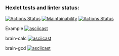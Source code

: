 ### Hexlet tests and linter status:
[![Actions Status](https://github.com/CaptainCollie/python-project-lvl1/workflows/hexlet-check/badge.svg)](https://github.com/CaptainCollie/python-project-lvl1/actions)
[![Maintainability](https://api.codeclimate.com/v1/badges/a99a88d28ad37a79dbf6/maintainability)](https://codeclimate.com/github/codeclimate/codeclimate/maintainability)
[![Actions Status](https://github.com/CaptainCollie/python-project-lvl1/actions/workflows/github-actions.yml/badge.svg)](https://github.com/CaptainCollie/python-project-lvl1/actions/workflows/github-actions.yml)

Example
[![asciicast](https://asciinema.org/a/EZuNHMPRIBbrnSliZGbO9Brgj.svg)](https://asciinema.org/a/EZuNHMPRIBbrnSliZGbO9Brgj )

brain-calc
[![asciicast](https://asciinema.org/a/7AATGew3Xr5fghxPsNCJqPZbN.svg)](https://asciinema.org/a/7AATGew3Xr5fghxPsNCJqPZbN )

brain-gcd
[![asciicast](https://asciinema.org/a/mN7agGwFSlZ1kwcDmKIROnUuV.svg)](https://asciinema.org/a/mN7agGwFSlZ1kwcDmKIROnUuV )
